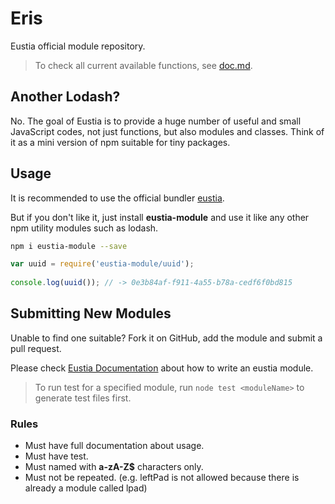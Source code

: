 # Eris

Eustia official module repository.

> To check all current available functions, see 
[doc.md](doc.md).

## Another Lodash?

No. The goal of Eustia is to provide a huge number of useful and small
JavaScript codes, not just functions, but also modules and classes. Think of it
as a mini version of npm suitable for tiny packages.

## Usage

It is recommended to use the official bundler [eustia](http://liriliri.github.io/eustia/).

But if you don't like it, just install **eustia-module** and use it like 
any other npm utility modules such as lodash.

```bash
npm i eustia-module --save
```

```javascript
var uuid = require('eustia-module/uuid');
 
console.log(uuid()); // -> 0e3b84af-f911-4a55-b78a-cedf6f0bd815 
```

## Submitting New Modules

Unable to find one suitable? Fork it on GitHub, add the module and submit a pull
request.

Please check [Eustia Documentation](http://liriliri.github.io/eustia/docs.html#create-module) 
about how to write an eustia module.

> To run test for a specified module, run `node test <moduleName>` to generate 
test files first.

### Rules

* Must have full documentation about usage.
* Must have test.
* Must named with **a-zA-Z$** characters only.
* Must not be repeated. (e.g. leftPad is not allowed because there is already a
  module called lpad)
